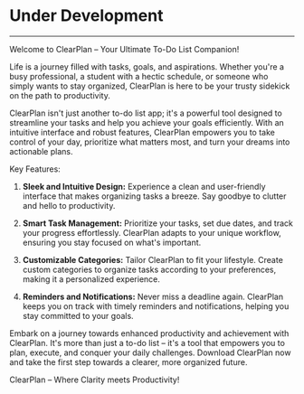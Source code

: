 # Under Development

---

Welcome to ClearPlan – Your Ultimate To-Do List Companion!

Life is a journey filled with tasks, goals, and aspirations. Whether you're a busy professional, a student with a hectic schedule, or someone who simply wants to stay organized, ClearPlan is here to be your trusty sidekick on the path to productivity.

ClearPlan isn't just another to-do list app; it's a powerful tool designed to streamline your tasks and help you achieve your goals efficiently. With an intuitive interface and robust features, ClearPlan empowers you to take control of your day, prioritize what matters most, and turn your dreams into actionable plans.

Key Features:

1. **Sleek and Intuitive Design:** Experience a clean and user-friendly interface that makes organizing tasks a breeze. Say goodbye to clutter and hello to productivity.

2. **Smart Task Management:** Prioritize your tasks, set due dates, and track your progress effortlessly. ClearPlan adapts to your unique workflow, ensuring you stay focused on what's important.

3. **Customizable Categories:** Tailor ClearPlan to fit your lifestyle. Create custom categories to organize tasks according to your preferences, making it a personalized experience.

4. **Reminders and Notifications:** Never miss a deadline again. ClearPlan keeps you on track with timely reminders and notifications, helping you stay committed to your goals.

Embark on a journey towards enhanced productivity and achievement with ClearPlan. It's more than just a to-do list – it's a tool that empowers you to plan, execute, and conquer your daily challenges. Download ClearPlan now and take the first step towards a clearer, more organized future.

ClearPlan – Where Clarity meets Productivity!
